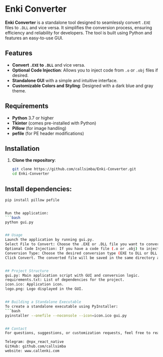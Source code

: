 # Enki Converter

**Enki Converter** is a standalone tool designed to seamlessly convert `.EXE` files to `.DLL` and vice versa. It simplifies the conversion process, ensuring efficiency and reliability for developers. The tool is built using Python and features an easy-to-use GUI.

## Features

- **Convert `.EXE` to `.DLL`** and vice versa.
- **Optional Code Injection**: Allows you to inject code from `.o` or `.obj` files if desired.
- **Standalone GUI** with a simple and intuitive interface.
- **Customizable Colors and Styling**: Designed with a dark blue and gray theme.

## Requirements

- **Python** 3.7 or higher
- **Tkinter** (comes pre-installed with Python)
- **Pillow** (for image handling)
- **pefile** (for PE header modifications)

## Installation

1. **Clone the repository**:
   ```bash
   git clone https://github.com/callsimba/Enki-Converter.git
   cd Enki-Converter


## Install dependencies:
```bash
pip install pillow pefile


Run the application:
```bash
python gui.py


## Usage
Launch the application by running gui.py.
Select File to Convert: Choose the .EXE or .DLL file you want to convert.
Optional Code Injection: If you have a code file (.o or .obj) to inject, select it. This step is optional.
Conversion Type: Choose the desired conversion type (EXE to DLL or DLL to EXE).
Click Convert. The converted file will be saved in the same directory as the original file with the appropriate extension.


## Project Structure
gui.py: Main application script with GUI and conversion logic.
requirements.txt: List of dependencies for the project.
icon.ico: Application icon.
logo.png: Logo displayed in the GUI.


## Building a Standalone Executable
To create a standalone executable using PyInstaller:
```bash
pyinstaller --onefile --noconsole --icon=icon.ico gui.py


## Contact
For questions, suggestions, or customization requests, feel free to reach out:

Telegram: @npx_react_native
GitHub: github.com/callsimba
website: www.callenki.com


